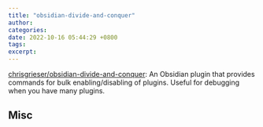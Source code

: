 ```yaml
---
title: "obsidian-divide-and-conquer"
author: 
categories: 
date: 2022-10-16 05:44:29 +0800
tags: 
excerpt: 
---
```





[chrisgrieser/obsidian-divide-and-conquer](https://github.com/chrisgrieser/obsidian-divide-and-conquer): An Obsidian plugin that provides commands for bulk enabling/disabling of plugins. Useful for debugging when you have many plugins.












## Misc






